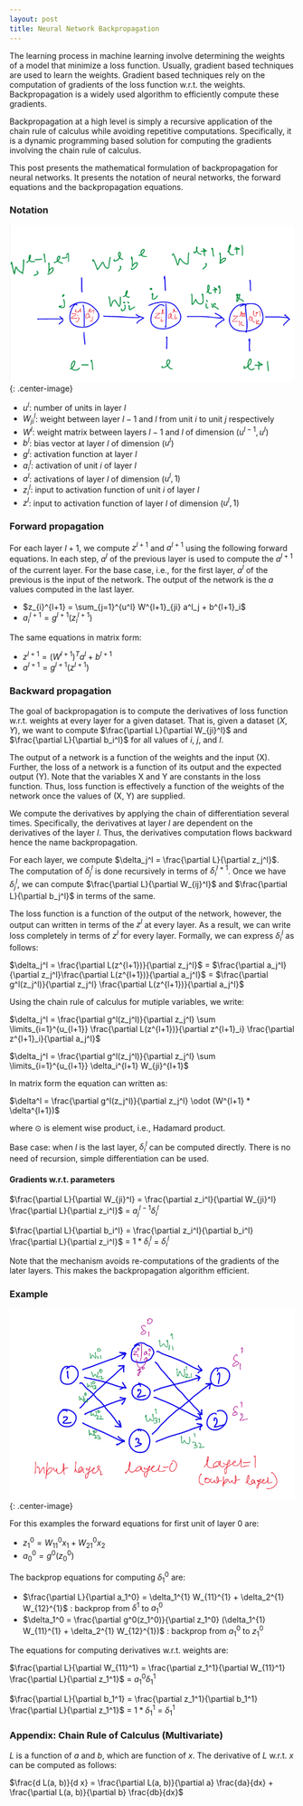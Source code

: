 ```yaml
---
layout: post
title: Neural Network Backpropagation
---
```


The learning process in machine learning involve determining the weights
of a model that minimize a loss function.
Usually, gradient based techniques are used to learn the weights.
Gradient based techniques rely on the computation of gradients of the loss function
w.r.t. the weights.
Backpropagation is a widely used algorithm to efficiently
compute these gradients.

Backpropagation at a high level is simply a recursive application of
the chain rule of calculus while avoiding repetitive computations.
Specifically, it is a dynamic programming based solution for computing
the gradients involving the chain rule of calculus.

This post presents the mathematical formulation of backpropagation 
for neural networks.
It presents the notation of neural networks,
the forward equations and the backpropagation equations.


### Notation

![](/assets/nn-notation.png){: .center-image}

* $u^l$: number of units in layer $l$
* $W^l_{ji}$: weight between layer $l-1$ and $l$ from unit $i$ to unit $j$ respectively
* $W^l$: weight matrix between layers $l-1$ and $l$ of dimension ($u^{l-1},  u^l$)
* $b^l$: bias vector at layer $l$ of dimension ($u^l$)
* $g^l$: activation function at layer $l$
* $a^l_{i}$: activation of unit $i$ of layer $l$
* $a^l$: activations of layer $l$ of dimension ($u^l, 1$)
* $z^l_{i}$: input to activation function of unit $i$ of layer $l$
* $z^l$: input to activation function of layer $l$ of dimension ($u^l, 1$)

### Forward propagation

For each layer $l+1$, we compute $z^{l+1}$ and $a^{l+1}$ using the following
forward equations. In each step, 
$a^l$ of the previous layer is used to compute the
$a^{l+1}$ of the current layer.
For the base case, i.e., for the first layer,
$a^l$ of the previous is the input of the network.
The output of the network is the $a$ values computed in the last layer.

* $z_{i}^{l+1} = \sum_{j=1}^{u^l} W^{l+1}_{ji} a^l_j + b^{l+1}_i$
* $a^{l+1}_i = g^{l+1}(z^{l+1}_i)$

The same equations in matrix form:

* $z^{l+1} = (W^{l+1})^T a^l + b^{l+1}$
* $a^{l+1} = g^{l+1}(z^{l+1})$

### Backward propagation

The goal of backpropagation is to compute the derivatives of loss function w.r.t. weights at every layer for a given dataset.
That is, given a dataset $(X, Y)$, we want to compute $\frac{\partial L}{\partial W_{ji}^l}$ and $\frac{\partial L}{\partial b_i^l}$
for all values of $i$, $j$, and $l$.

The output of a network is a function of the weights and the input (X).
Further, the loss of a network is a function of its output
and the expected output (Y). 
Note that the variables X and Y are constants in the
loss function. Thus, loss function is effectively a function of the weights
of the network once the values of (X, Y) are supplied.

We compute the derivatives by applying the chain of differentiation several times. Specifically, the derivatives at layer $l$ are dependent on the
derivatives of the layer $l$.
Thus, the derivatives computation flows backward
hence the name backpropagation.

For each layer, we compute
$\delta_j^l = \frac{\partial L}{\partial z_j^l}$.
The computation of $\delta_j^l$ is done recursively 
in terms of $\delta_i^{l+1}$.
Once we have $\delta_j^l$, 
we can compute $\frac{\partial L}{\partial W_{ij}^l}$ and $\frac{\partial L}{\partial b_j^l}$ in terms of the same.

The loss function is a function of the output of the network, however,
the output can written in terms of the $z^l$ at every layer.
As a result, we can write loss completely in terms of $z^l$ for every layer.
Formally, we can express $\delta_i^l$ as follows:

$\delta_j^l = \frac{\partial L(z^{l+1})}{\partial z_j^l}$ = $\frac{\partial a_j^l}{\partial z_j^l}\frac{\partial L(z^{l+1})}{\partial a_j^l}$ = $\frac{\partial g^l(z_j^l)}{\partial z_j^l}  \frac{\partial L(z^{l+1})}{\partial a_j^l}$

Using the chain rule of calculus for mutiple variables, we write:

$\delta_j^l = \frac{\partial g^l(z_j^l)}{\partial z_j^l} \sum \limits_{i=1}^{u_{l+1}} \frac{\partial L(z^{l+1})}{\partial z^{l+1}_i} \frac{\partial z^{l+1}_i}{\partial a_j^l}$ 

$\delta_j^l = \frac{\partial g^l(z_j^l)}{\partial z_j^l} \sum \limits_{i=1}^{u_{l+1}} \delta_i^{l+1} W_{ji}^{l+1}$

In matrix form the equation can written as:

$\delta^l = \frac{\partial g^l(z_j^l)}{\partial z_j^l} \odot (W^{l+1} * \delta^{l+1})$

where $\odot$ is element wise product, i.e., Hadamard product.

Base case: when $l$ is the last layer,
$\delta_i^l$ can be computed directly. There is no need of recursion,
simple differentiation can be used.

#### Gradients w.r.t. parameters

$\frac{\partial L}{\partial W_{ji}^l} = \frac{\partial z_i^l}{\partial W_{ji}^l} \frac{\partial L}{\partial z_i^l}$ = $a_j^{l-1} \delta_i^l$

$\frac{\partial L}{\partial b_i^l} = \frac{\partial z_i^l}{\partial b_i^l} \frac{\partial L}{\partial z_i^l}$ = $1 * \delta_i^l$ =  $\delta_i^l$

Note that the mechanism avoids re-computations of the gradients of the
later layers. This makes the backpropagation algorithm efficient.

### Example

![](/assets/bp-example.png){: .center-image}

For this examples the forward equations for first unit of layer 0 are:

* $z_{1}^{0} = W_{11}^0 x_1+ W_{21}^0 x_2$
* $a^{0}_0 = g^{0}(z^{0}_0)$

The backprop equations for computing $\delta_1^0$ are:

* $\frac{\partial L}{\partial a_1^0} = \delta_1^{1} W_{11}^{1} + \delta_2^{1} W_{12}^{1}$   : backprop from $\delta^1$ to $a_1^0$
* $\delta_1^0 = \frac{\partial g^0(z_1^0)}{\partial z_1^0} (\delta_1^{1} W_{11}^{1} + \delta_2^{1} W_{12}^{1})$ : backprop from $a_1^0$ to $z_1^0$ 

The equations for computing derivatives w.r.t. weights are:

$\frac{\partial L}{\partial W_{11}^1} = \frac{\partial z_1^1}{\partial W_{11}^1} \frac{\partial L}{\partial z_1^1}$ = $a_1^{0} \delta_1^1$

$\frac{\partial L}{\partial b_1^1} = \frac{\partial z_1^1}{\partial b_1^1} \frac{\partial L}{\partial z_1^1}$ = $1 * \delta_1^1$ =  $\delta_1^1$


### Appendix: Chain Rule of Calculus (Multivariate)

$L$ is a function of $a$ and $b$, which are function of $x$. 
The derivative of $L$ w.r.t. $x$ can be computed as follows:

$\frac{d L(a, b)}{d x} = \frac{\partial L(a, b)}{\partial a} \frac{da}{dx} + \frac{\partial L(a, b)}{\partial b} \frac{db}{dx}$
